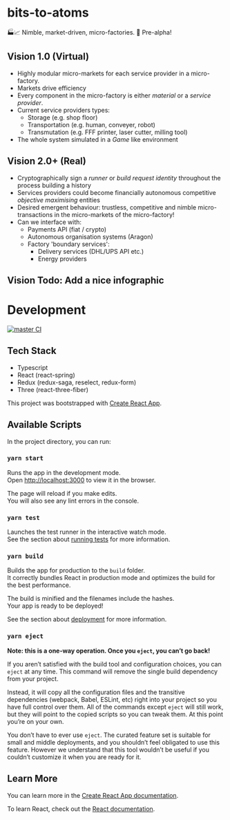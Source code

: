 # bits-to-atoms
🏭📈 Nimble, market-driven, micro-factories. 🚧 Pre-alpha!

## Vision 1.0 (Virtual)
- Highly modular micro-markets for each service provider in a micro-factory.
- Markets drive efficiency
- Every component in the micro-factory is either *material* or a *service provider*. 
- Current service providers types:
    - Storage (e.g. shop floor)
    - Transportation (e.g. human, conveyer, robot)
    - Transmutation (e.g. FFF printer, laser cutter, milling tool)
- The whole system simulated in a *Game* like environment

## Vision 2.0+ (Real)
- Cryptographically sign a *runner* or *build request identity* throughout the process building a history
- Services providers could become financially autonomous competitive *objective maximising* entities
- Desired emergent behaviour: trustless, competitive and nimble micro-transactions in the micro-markets of the micro-factory!
- Can we interface with:
	- Payments API (fiat / crypto)
	- Autonomous organisation systems (Aragon)
	- Factory 'boundary services':
		- Delivery services (DHL/UPS API etc.)
		- Energy providers

## Vision Todo: Add a nice infographic

# Development
[![master CI](https://github.com/ThomasGale/bits-to-atoms/workflows/CI/badge.svg?branch=master "master")](https://github.com/ThomasGale/bits-to-atoms/actions?query=workflow%3ACI)

## Tech Stack
- Typescript
- React (react-spring)
- Redux (redux-saga, reselect, redux-form)
- Three (react-three-fiber)

This project was bootstrapped with [Create React App](https://github.com/facebook/create-react-app).
## Available Scripts

In the project directory, you can run:

### `yarn start`

Runs the app in the development mode.<br />
Open [http://localhost:3000](http://localhost:3000) to view it in the browser.

The page will reload if you make edits.<br />
You will also see any lint errors in the console.

### `yarn test`

Launches the test runner in the interactive watch mode.<br />
See the section about [running tests](https://facebook.github.io/create-react-app/docs/running-tests) for more information.

### `yarn build`

Builds the app for production to the `build` folder.<br />
It correctly bundles React in production mode and optimizes the build for the best performance.

The build is minified and the filenames include the hashes.<br />
Your app is ready to be deployed!

See the section about [deployment](https://facebook.github.io/create-react-app/docs/deployment) for more information.

### `yarn eject`

**Note: this is a one-way operation. Once you `eject`, you can’t go back!**

If you aren’t satisfied with the build tool and configuration choices, you can `eject` at any time. This command will remove the single build dependency from your project.

Instead, it will copy all the configuration files and the transitive dependencies (webpack, Babel, ESLint, etc) right into your project so you have full control over them. All of the commands except `eject` will still work, but they will point to the copied scripts so you can tweak them. At this point you’re on your own.

You don’t have to ever use `eject`. The curated feature set is suitable for small and middle deployments, and you shouldn’t feel obligated to use this feature. However we understand that this tool wouldn’t be useful if you couldn’t customize it when you are ready for it.

## Learn More

You can learn more in the [Create React App documentation](https://facebook.github.io/create-react-app/docs/getting-started).

To learn React, check out the [React documentation](https://reactjs.org/).
